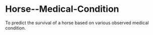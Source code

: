# Horse--Medical-Condition
To predict the survival of a horse based on various observed medical condition.
